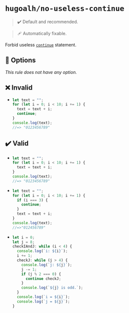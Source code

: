 # `hugoalh/no-useless-continue`

> ✔️ Default and recommended.

> 🩹 Automatically fixable.

Forbid useless [`continue`](https://developer.mozilla.org/en-US/docs/Web/JavaScript/Reference/Statements/continue) statement.

## 🔧 Options

*This rule does not have any option.*

## ❌ Invalid

- ```ts
  let text = "";
  for (let i = 0; i < 10; i += 1) {
    text = text + i;
    continue;
  }
  console.log(text);
  //=> "0123456789"
  ```

## ✔️ Valid

- ```ts
  let text = "";
  for (let i = 0; i < 10; i += 1) {
    text = text + i;
  }
  console.log(text);
  //=> "0123456789"
  ```
- ```ts
  let text = "";
  for (let i = 0; i < 10; i += 1) {
    if (i === 3) {
      continue;
    }
    text = text + i;
  }
  console.log(text);
  //=>"012456789"
  ```
- ```ts
  let i = 0;
  let j = 8;
  checkIAndJ: while (i < 4) {
    console.log(`i: ${i}`);
    i += 1;
    checkJ: while (j > 4) {
      console.log(`j: ${j}`);
      j -= 1;
      if (j % 2 === 0) {
        continue checkJ;
      }
      console.log(`${j} is odd.`);
    }
    console.log(`i = ${i}`);
    console.log(`j = ${j}`);
  }
  ```
